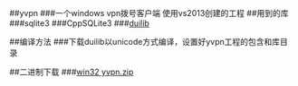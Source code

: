 ##yvpn
###一个windows vpn拨号客户端
使用vs2013创建的工程
##用到的库
###sqlite3
###CppSQLite3
###[duilib](https://github.com/duilib/duilib)

##编译方法
###下载duilib以unicode方式编译，设置好yvpn工程的包含和库目录

##二进制下载
###[win32 yvpn.zip](http://www.cnygf.net/static/yvpn3.0.2beta.zip)